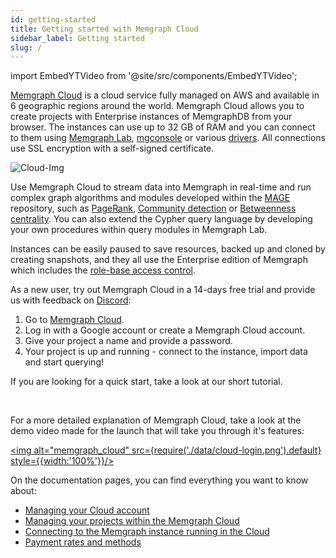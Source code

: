 ```yaml
---
id: getting-started
title: Getting started with Memgraph Cloud
sidebar_label: Getting started
slug: /
---
```


import EmbedYTVideo from '@site/src/components/EmbedYTVideo';

[Memgraph Cloud](https://memgraph.com/cloud) is a cloud service fully managed
on AWS and available in 6 geographic regions around the world. Memgraph Cloud
allows you to create projects with Enterprise instances of MemgraphDB from your
browser. The instances can use up to 32 GB of RAM and you can connect to them
using [Memgraph Lab](cloud-connect#connect-with-memgraph-lab),
[mgconsole](cloud-connect#connect-with-mgconsole) or various
[drivers](cloud-connect#connect-with-drivers). All connections use SSL
encryption with a self-signed certificate. 


![Cloud-Img](./data/cloud-img.svg)


Use Memgraph Cloud to stream data into Memgraph in real-time and run complex
graph algorithms and modules developed within the [MAGE](/docs/mage) repository,
such as
[PageRank](/docs/mage/algorithms/traditional-graph-analytics/pagerank-algorithm),
[Community
detection](/docs/mage/algorithms/traditional-graph-analytics/community-detection-algorithm)
or [Betweenness
centrality](/docs/mage/algorithms/traditional-graph-analytics/betweenness-centrality-algorithm).
You can also extend the Cypher query language by developing your own procedures
within query modules in Memgraph Lab.

Instances can be easily paused to save resources, backed up and cloned by
creating snapshots, and they all use the Enterprise edition of Memgraph which
includes the [role-base access control](cloud-projects/#role-base-access-control).

As a new user, try out Memgraph Cloud in a 14-days free trial and provide us
with feedback on [Discord](https://discord.com/invite/memgraph):

1. Go to [Memgraph Cloud](https://cloud.memgraph.com).
2. Log in with a Google account or create a Memgraph Cloud account.
3. Give your project a name and provide a password. 
4. Your project is up and running - connect to the instance, import data and
   start querying!

If you are looking for a quick start, take a look at our short tutorial.

<EmbedYTVideo videoId="Hfs2lGTwyuo" width="100%" />
<br/>  

For a more detailed explanation of Memgraph Cloud, take a look at the demo video made for the launch that will take you through it's features:

[<img alt="memgraph_cloud" src={require('./data/cloud-login.png').default} style={{width:'100%'}}/>](https://youtu.be/Tt5KPKylU8k?t=683 "Get started with Memgraph Cloud")

On the documentation pages, you can find everything you want to know about:

* [Managing your Cloud account](cloud-account)
* [Managing your projects within the Memgraph Cloud](cloud-projects)
* [Connecting to the Memgraph instance running in the Cloud](cloud-connect)
* [Payment rates and methods](payment)
